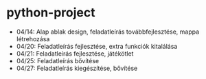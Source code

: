 # python-project
- 04/14: Alap ablak design, feladatleírás továbbfejlesztése, mappa létrehozása
- 04/20: Feladatleírás fejlesztése, extra funkciók kitalálása
- 04/21: Feladatleírás fejlesztése, játékötlet
- 04/25: Feladatleírás bővítése
- 04/27: Feladatleírás kiegészítése, bővítése
